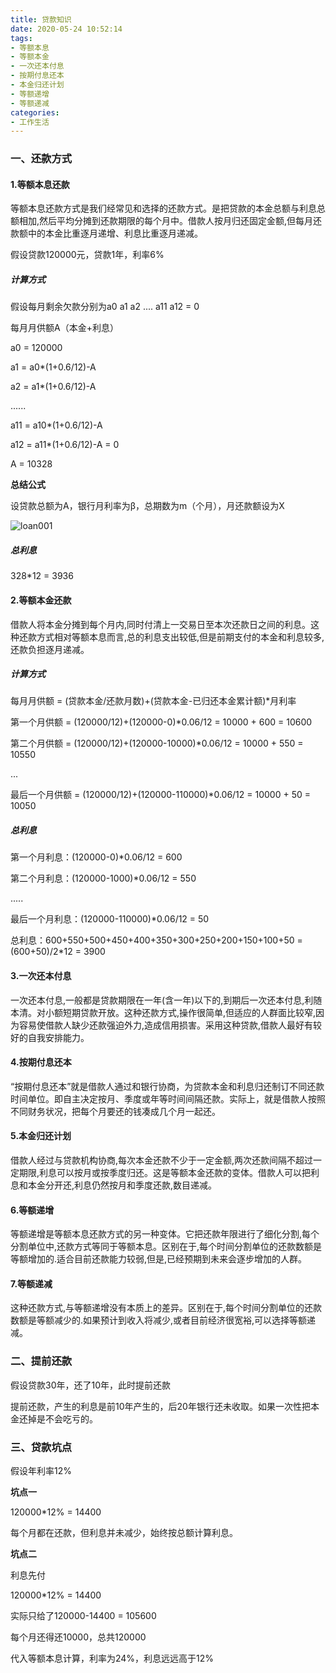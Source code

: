 ```yaml
---
title: 贷款知识
date: 2020-05-24 10:52:14
tags:
- 等额本息
- 等额本金
- 一次还本付息
- 按期付息还本
- 本金归还计划
- 等额递增
- 等额递减
categories:
- 工作生活
---
```

### 一、还款方式

#### 1.等额本息还款

<!--more-->
等额本息还款方式是我们经常见和选择的还款方式。是把贷款的本金总额与利息总额相加,然后平均分摊到还款期限的每个月中。借款人按月归还固定金额,但每月还款额中的本金比重逐月递增、利息比重逐月递减。

假设贷款120000元，贷款1年，利率6%

##### 计算方式

假设每月剩余欠款分别为a0 a1 a2 .... a11 a12 = 0 

每月月供额A（本金+利息）

a0 = 120000

a1 = a0*(1+0.6/12)-A

a2 = a1*(1+0.6/12)-A

......

a11 = a10*(1+0.6/12)-A

a12 = a11*(1+0.6/12)-A = 0

A = 10328

**总结公式**

设贷款总额为A，银行月利率为β，总期数为m（个月），月还款额设为X

![loan001](http://alivnram-test.oss-cn-beijing.aliyuncs.com/alivnblog/loan001.jpg)

##### 总利息

328*12 = 3936

#### 2.等额本金还款

借款人将本金分摊到每个月内,同时付清上一交易日至本次还款日之间的利息。这种还款方式相对等额本息而言,总的利息支出较低,但是前期支付的本金和利息较多,还款负担逐月递减。

##### 计算方式

每月月供额 = (贷款本金/还款月数)+(贷款本金-已归还本金累计额)*月利率

第一个月供额 = (120000/12)+(120000-0)*0.06/12 = 10000 + 600 = 10600

第二个月供额 = (120000/12)+(120000-10000)*0.06/12 = 10000 + 550 = 10550

...

最后一个月供额 = (120000/12)+(120000-110000)*0.06/12 = 10000 + 50 = 10050

##### 总利息

第一个月利息：(120000-0)*0.06/12 = 600

第二个月利息：(120000-1000)*0.06/12 = 550

.....

最后一个月利息：(120000-110000)*0.06/12 = 50

总利息：600+550+500+450+400+350+300+250+200+150+100+50 = (600+50)/2*12 = 3900


#### 3.一次还本付息

一次还本付息,一般都是贷款期限在一年(含一年)以下的,到期后一次还本付息,利随本清。对小额短期贷款开放。这种还款方式,操作很简单,但适应的人群面比较窄,因为容易使借款人缺少还款强迫外力,造成信用损害。采用这种贷款,借款人最好有较好的自我安排能力。

#### 4.按期付息还本

“按期付息还本”就是借款人通过和银行协商，为贷款本金和利息归还制订不同还款时间单位。即自主决定按月、季度或年等时间间隔还款。实际上，就是借款人按照不同财务状况，把每个月要还的钱凑成几个月一起还。

#### 5.本金归还计划

借款人经过与贷款机构协商,每次本金还款不少于一定金额,两次还款间隔不超过一定期限,利息可以按月或按季度归还。这是等额本金还款的变体。借款人可以把利息和本金分开还,利息仍然按月和季度还款,数目递减。

#### 6.等额递增

等额递增是等额本息还款方式的另一种变体。它把还款年限进行了细化分割,每个分割单位中,还款方式等同于等额本息。区别在于,每个时间分割单位的还款数额是等额增加的.适合目前还款能力较弱,但是,已经预期到未来会逐步增加的人群。

#### 7.等额递减

这种还款方式,与等额递增没有本质上的差异。区别在于,每个时间分割单位的还款数额是等额减少的.如果预计到收入将减少,或者目前经济很宽裕,可以选择等额递减。

### 二、提前还款

假设贷款30年，还了10年，此时提前还款

提前还款，产生的利息是前10年产生的，后20年银行还未收取。如果一次性把本金还掉是不会吃亏的。

### 三、贷款坑点

假设年利率12%

**坑点一**

120000*12% = 14400

每个月都在还款，但利息并未减少，始终按总额计算利息。

**坑点二**

利息先付

120000*12% = 14400

实际只给了120000-14400 = 105600

每个月还得还10000，总共120000

代入等额本息计算，利率为24%，利息远远高于12%
